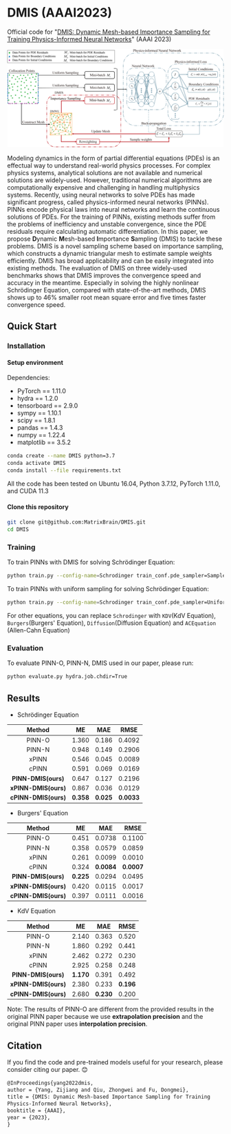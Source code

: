#  DMIS (AAAI2023)
Official code for "[DMIS: Dynamic Mesh-based Importance Sampling for Training Physics-Informed Neural Networks](https://ojs.aaai.org/index.php/AAAI/article/view/25669)" (AAAI 2023)

![](./images/DMIS-diagram.png)

Modeling dynamics in the form of partial differential equations (PDEs) is an effectual way to understand real-world physics processes. For complex physics systems, analytical solutions are not available and numerical solutions are widely-used. However, traditional numerical algorithms are computationally expensive and challenging in handling multiphysics systems. Recently, using neural networks to solve PDEs has made significant progress, called physics-informed neural networks (PINNs). PINNs encode physical laws into neural networks and learn the continuous solutions of PDEs. For the training of PINNs, existing methods suffer from the problems of inefficiency and unstable convergence, since the PDE residuals require calculating automatic differentiation. In this paper, we propose **D**ynamic **M**esh-based **I**mportance **S**ampling (DMIS) to tackle these problems. DMIS is a novel sampling scheme based on importance sampling, which constructs a dynamic triangular mesh to estimate sample weights efficiently. DMIS has broad applicability and can be easily integrated into existing methods. The evaluation of DMIS on three widely-used benchmarks shows that DMIS improves the convergence speed and accuracy in the meantime. Especially in solving the highly nonlinear Schrödinger Equation, compared with state-of-the-art methods, DMIS shows up to 46\% smaller root mean square error and five times faster convergence speed.

## Quick Start

### Installation

#### Setup environment

Dependencies:

* PyTorch == 1.11.0
* hydra == 1.2.0
* tensorboard == 2.9.0
* sympy == 1.10.1
* scipy == 1.8.1
* pandas == 1.4.3
* numpy == 1.22.4
* matplotlib == 3.5.2

```bash
conda create --name DMIS python=3.7
conda activate DMIS
conda install --file requirements.txt
```

All the code has been tested on Ubuntu 16.04, Python 3.7.12, PyTorch 1.11.0, and CUDA 11.3

#### Clone this repository

```bash
git clone git@github.com:MatrixBrain/DMIS.git
cd DMIS
```

### Training

To train PINNs with DMIS for solving Schrödinger Equation:

```bash
python train.py --config-name=Schrodinger train_conf.pde_sampler=SamplerWithDMIS train_conf.pde_reweighting=BiasedReWeighting hydra.job.chdir=True
```

To train PINNs with uniform sampling for solving Schrödinger Equation:

```bash
python train.py --config-name=Schrodinger train_conf.pde_sampler=UniformSampler train_conf.pde_reweighting=NoReWeighting hydra.job.chdir=True
```

For other equations, you can replace ```Schrodinger``` with ```KDV```(KdV Equation), ```Burgers```(Burgers' Equation), ```Diffusion```(Diffusion Equation) and ```ACEquation ```(Allen-Cahn Equation)

### Evaluation

To evaluate PINN-O, PINN-N, DMIS used in our paper, please run:

```bash
python evaluate.py hydra.job.chdir=True
```

## Results

* Schrödinger Equation

|Method|ME|MAE|RMSE|
|:-:|:-:|:-:|:-:|
|PINN-O|1.360|0.186|0.4092|
|PINN-N|0.948|0.149|0.2906|
|xPINN|0.546|0.045|0.0089|
|cPINN|0.591|0.069|0.0169|
|**PINN-DMIS(ours)**|0.647|0.127|0.2196|
|**xPINN-DMIS(ours)**|0.867|0.036|0.0129|
|**cPINN-DMIS(ours)**|**0.358**|**0.025**|**0.0033**|

* Burgers' Equation

|Method|ME|MAE|RMSE|
|:-:|:-:|:-:|:-:|
|PINN-O|0.451|0.0738|0.1100|
|PINN-N|0.358|0.0579|0.0859|
|xPINN|0.261|0.0099|0.0010|
|cPINN|0.324|**0.0084**|**0.0007**|
|**PINN-DMIS(ours)**|**0.225**|0.0294|0.0495|
|**xPINN-DMIS(ours)**|0.420|0.0115|0.0017|
|**cPINN-DMIS(ours)**|0.397|0.0111|0.0016|

* KdV Equation

|Method|ME|MAE|RMSE|
|:-:|:-:|:-:|:-:|
|PINN-O|2.140|0.363|0.520|
|PINN-N|1.860|0.292|0.441|
|xPINN|2.462|0.272|0.230|
|cPINN|2.925|0.258|0.248|
|**PINN-DMIS(ours)**|**1.170**|0.391|0.492|
|**xPINN-DMIS(ours)**|2.380|0.233|**0.196**|
|**cPINN-DMIS(ours)**|2.680|**0.230**|0.200|

Note: The results of PINN-O are different from the provided results in the original PINN paper because we use **extrapolation precision** and the original PINN paper uses **interpolation precision**.

## Citation
If you find the code and pre-trained models useful for your research, please consider citing our paper. :blush:
```
@InProceedings{yang2022dmis,
author = {Yang, Zijiang and Qiu, Zhongwei and Fu, Dongmei},
title = {DMIS: Dynamic Mesh-based Importance Sampling for Training Physics-Informed Neural Networks},
booktitle = {AAAI},
year = {2023},
}
```
